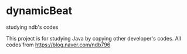 # dynamicBeat
studying ndb's codes 

This project is for studying Java by copying other developer's codes.
All codes from https://blog.naver.com/ndb796
